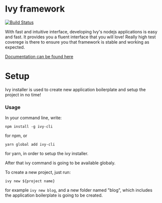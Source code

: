 # Ivy framework
[![Build Status](https://travis-ci.org/ivyjs/framework.svg?branch=master)](https://travis-ci.org/ivyjs/framework)

With fast and intuitive interface, developing Ivy's nodejs applications is easy and fast. It provides you a fluent interface that you will love! Really high test coverege is there to ensure you that framework is stable and working as expected.


[Documentation can be found here](http://ivyframework.com/)

# Setup

Ivy installer is used to create new application boilerplate and setup the project in no time!

### Usage

In your command line, write:
```
npm install -g ivy-cli 
```

for npm, or
```
yarn global add ivy-cli
```

for yarn, in order to setup the ivy installer.

After that ivy command is going to be available globaly.

To create a new project, just run:

```
ivy new ${project name}
```

for example ```ivy new blog```, and a new folder named "blog", which includes the application boilerplate is going to be created.
